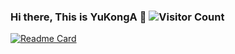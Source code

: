 ### Hi there, This is YuKongA 👋 ![Visitor Count](https://profile-counter.glitch.me/kmiit/count.svg)

<!--
**kmiit/kmiit** is a ✨ _special_ ✨ repository because its `README.md` (this file) appears on your GitHub profile.

Here are some ideas to get you started:

- 🔭 I’m currently working on ...
- 🌱 I’m currently learning ...
- 👯 I’m looking to collaborate on ...
- 🤔 I’m looking for help with ...
- 💬 Ask me about ...
- 📫 How to reach me: ...
- 😄 Pronouns: ...
- ⚡ Fun fact: ...
-->

[![Readme Card](https://github-readme-stats-one-bice.vercel.app/api?username=kmiit&show_icons=true&role=OWNER,ORGANIZATION_MEMBER,COLLABORATOR)](#)
